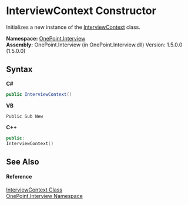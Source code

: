 # InterviewContext Constructor 
 

Initializes a new instance of the <a href="T_OnePoint_Interview_InterviewContext">InterviewContext</a> class.

**Namespace:**&nbsp;<a href="N_OnePoint_Interview">OnePoint.Interview</a><br />**Assembly:**&nbsp;OnePoint.Interview (in OnePoint.Interview.dll) Version: 1.5.0.0 (1.5.0.0)

## Syntax

**C#**<br />
``` C#
public InterviewContext()
```

**VB**<br />
``` VB
Public Sub New
```

**C++**<br />
``` C++
public:
InterviewContext()
```


## See Also


#### Reference
<a href="T_OnePoint_Interview_InterviewContext">InterviewContext Class</a><br /><a href="N_OnePoint_Interview">OnePoint.Interview Namespace</a><br />